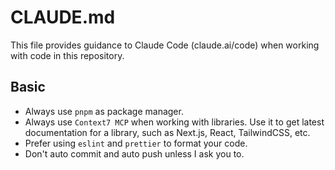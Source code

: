 # CLAUDE.md

This file provides guidance to Claude Code (claude.ai/code) when working with code in this repository.

## Basic

- Always use `pnpm` as package manager.
- Always use `Context7 MCP` when working with libraries. Use it to get latest documentation for a library, such as Next.js, React, TailwindCSS, etc.
- Prefer using `eslint` and `prettier` to format your code.
- Don't auto commit and auto push unless I ask you to.
